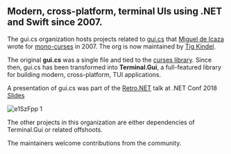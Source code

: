 ## Modern, cross-platform, terminal UIs using .NET and Swift since 2007.

The gui.cs organization hosts projects related to [gui.cs](http://tirania.org/blog/archive/2007/Apr-16.html) that [Miguel de Icaza](https://github.com/migueldeicaza) wrote for [mono-curses](https://github.com/mono/mono-curses) in 2007. The org is now maintained by [Tig Kindel](https://github.com/tig).

The original **gui.cs** was a single file and tied to the [curses library](https://en.wikipedia.org/wiki/Curses_%28programming_library%29). Since then, gui.cs has been transformed into **Terminal.Gui**, a full-featured library for building modern, cross-platform, TUI applications.

A presentation of gui.cs was part of the [Retro.NET](https://channel9.msdn.com/Events/dotnetConf/2018/S313) talk at .NET Conf 2018 [Slides](https://tirania.org/Retro.pdf)

![e1SzFpp 1](https://user-images.githubusercontent.com/585482/182992052-fbe8bc44-eb23-4b89-897d-96ce926677a8.gif)

The other projects in this organization are either dependencies of Terminal.Gui or related offshoots.

The maintainers welcome contributions from the community.

